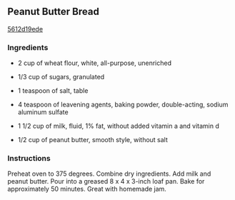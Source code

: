 ## Peanut Butter Bread

[5612d19ede](http://www.epicurious.com/recipes/food/views/peanut-butter-bread-384731)

### Ingredients

 - 2 cup of wheat flour, white, all-purpose, unenriched

 - 1/3 cup of sugars, granulated

 - 1 teaspoon of salt, table

 - 4 teaspoon of leavening agents, baking powder, double-acting, sodium aluminum sulfate

 - 1 1/2 cup of milk, fluid, 1% fat, without added vitamin a and vitamin d

 - 1/2 cup of peanut butter, smooth style, without salt

### Instructions

Preheat oven to 375 degrees. Combine dry ingredients. Add milk and peanut butter. Pour into a greased 8 x 4 x 3-inch loaf pan. Bake for approximately 50 minutes. Great with homemade jam.